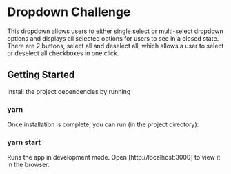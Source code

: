 # Dropdown Challenge

This dropdown allows users to either single select or multi-select dropdown options and displays all selected options for users to see in a closed state. There are 2 buttons, select all and deselect all, which allows a user to select or deselect all checkboxes in one click.

## Getting Started

Install the project dependencies by running

### yarn

Once installation is complete, you can run (in the project directory):

### yarn start

Runs the app in development mode.
Open [http://localhost:3000] to view it in the browser.